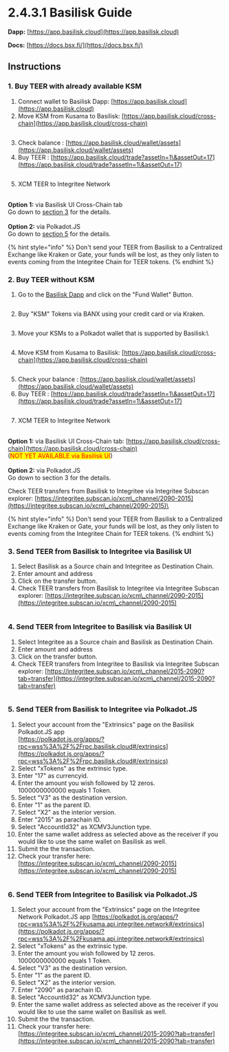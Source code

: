 # 2.4.3.1 Basilisk Guide

**Dapp:** [https://app.basilisk.cloud](https://app.basilisk.cloud)

**Docs:** [https://docs.bsx.fi/](https://docs.bsx.fi/)

## Instructions <a href="#instructions" id="instructions"></a>

### 1. Buy TEER with already available KSM <a href="#buy-teer-with-ksm" id="buy-teer-with-ksm"></a>

1. Connect wallet to Basilisk Dapp: [https://app.basilisk.cloud](https://app.basilisk.cloud)
2. Move KSM from Kusama to Basilisk: [https://app.basilisk.cloud/cross-chain](https://app.basilisk.cloud/cross-chain)

<figure><img src="../../../.gitbook/assets/image (21).png" alt=""><figcaption></figcaption></figure>

3. Check balance :  [https://app.basilisk.cloud/wallet/assets](https://app.basilisk.cloud/wallet/assets)
4. Buy TEER :  [https://app.basilisk.cloud/trade?assetIn=1\&assetOut=17](https://app.basilisk.cloud/trade?assetIn=1\&assetOut=17)

<figure><img src="../../../.gitbook/assets/image (24).png" alt=""><figcaption></figcaption></figure>

5. XCM TEER to Integritee Network&#x20;

\
**Option 1:** via Basilisk UI Cross-Chain tab\
Go down to [section 3](2.4.3.1-basilisk-guide.md#buy-teer-with-ksm-2) for the details. \
\
**Option 2:** via Polkadot.JS\
Go down to [section 5](2.4.3.1-basilisk-guide.md#buy-teer-with-ksm-6) for the details.&#x20;



{% hint style="info" %}
Don't send your TEER from Basilisk to a Centralized Exchange like Kraken or Gate, your funds will be lost, as they only listen to events coming from the Integritee Chain for TEER tokens.&#x20;
{% endhint %}



### 2. Buy TEER without KSM <a href="#buy-teer-with-ksm" id="buy-teer-with-ksm"></a>

1. Go to the [Basilisk Dapp](https://app.basilisk.cloud) and click on the "Fund Wallet" Button.

<figure><img src="../../../.gitbook/assets/image (17).png" alt=""><figcaption></figcaption></figure>

2. Buy "KSM" Tokens via BANX using your credit card or via Kraken.&#x20;

<figure><img src="../../../.gitbook/assets/image (19).png" alt=""><figcaption></figcaption></figure>

3. Move your KSMs to a Polkadot wallet that is supported by Basilisk:\


<figure><img src="../../../.gitbook/assets/image (20).png" alt=""><figcaption></figcaption></figure>



4. Move KSM from Kusama to Basilisk: [https://app.basilisk.cloud/cross-chain](https://app.basilisk.cloud/cross-chain)

&#x20;

<figure><img src="../../../.gitbook/assets/image (23).png" alt=""><figcaption></figcaption></figure>

5. Check your balance :  [https://app.basilisk.cloud/wallet/assets](https://app.basilisk.cloud/wallet/assets)
6.  Buy TEER :  [https://app.basilisk.cloud/trade?assetIn=1\&assetOut=17](https://app.basilisk.cloud/trade?assetIn=1\&assetOut=17)



<figure><img src="../../../.gitbook/assets/image (25).png" alt=""><figcaption></figcaption></figure>

7. XCM TEER to Integritee Network&#x20;

\
**Option 1:** via Basilisk UI Cross-Chain tab: [https://app.basilisk.cloud/cross-chain](https://app.basilisk.cloud/cross-chain) \
(<mark style="color:red;">NOT YET AVAILABLE via Basilisk UI</mark>)\
\
**Option 2:** via Polkadot.JS\
Go down to section 3 for the details.&#x20;

Check TEER transfers from Basilisk to Integritee via Integritee Subscan explorer: [https://integritee.subscan.io/xcm\_channel/2090-2015](https://integritee.subscan.io/xcm\_channel/2090-2015)\


{% hint style="info" %}
Don't send your TEER from Basilisk to a Centralized Exchange like Kraken or Gate, your funds will be lost, as they only listen to events coming from the Integritee Chain for TEER tokens.&#x20;
{% endhint %}

### 3. Send TEER from Basilisk to Integritee via Basilisk UI <a href="#buy-teer-with-ksm" id="buy-teer-with-ksm"></a>

1. Select Basilisk as a Source chain and Integritee as Destination Chain.&#x20;
2. Enter amount and address&#x20;
3. Click on the transfer button.&#x20;
4. Check TEER transfers from Basilisk to Integritee via Integritee Subscan explorer: [https://integritee.subscan.io/xcm\_channel/2090-2015](https://integritee.subscan.io/xcm\_channel/2090-2015)

<figure><img src="broken-reference" alt=""><figcaption></figcaption></figure>

### 4. Send TEER from Integritee to Basilisk via Basilisk UI <a href="#buy-teer-with-ksm" id="buy-teer-with-ksm"></a>

1. Select Integritee as a Source chain and Basilisk as Destination Chain.&#x20;
2. Enter amount and address&#x20;
3. Click on the transfer button.&#x20;
4. Check TEER transfers from Integritee to Basilisk via Integritee Subscan explorer: [https://integritee.subscan.io/xcm\_channel/2015-2090?tab=transfer](https://integritee.subscan.io/xcm\_channel/2015-2090?tab=transfer)

<figure><img src="broken-reference" alt=""><figcaption></figcaption></figure>

### &#x20;<a href="#buy-teer-with-ksm" id="buy-teer-with-ksm"></a>

### 5. Send TEER from Basilisk to Integritee via Polkadot.JS <a href="#buy-teer-with-ksm" id="buy-teer-with-ksm"></a>

1. Select your account from the "Extrinsics" page on the Basilisk Polkadot.JS app \
   [https://polkadot.js.org/apps/?rpc=wss%3A%2F%2Frpc.basilisk.cloud#/extrinsics](https://polkadot.js.org/apps/?rpc=wss%3A%2F%2Frpc.basilisk.cloud#/extrinsics)
2. Select "xTokens" as the extrinsic type.&#x20;
3. Enter "17" as currencyid.&#x20;
4. Enter the amount you wish followed by 12 zeros. \
   1000000000000 equals  1 Token.&#x20;
5. Select "V3" as the destination version.&#x20;
6. Enter "1" as the parent ID.&#x20;
7. Select "X2" as the interior version.
8. Enter "2015" as parachain ID.
9. Select "AccountId32" as XCMV3Junction type.&#x20;
10. Enter the same wallet address as selected above as the receiver if you would like to use the same wallet on Basilisk as well.&#x20;
11. Submit the the transaction.&#x20;
12. Check your transfer here: [https://integritee.subscan.io/xcm\_channel/2090-2015](https://integritee.subscan.io/xcm\_channel/2090-2015)



<div data-full-width="false">

<figure><img src="../../../.gitbook/assets/image (27).png" alt=""><figcaption></figcaption></figure>

</div>





### 6. Send TEER from Integritee to Basilisk via Polkadot.JS <a href="#buy-teer-with-ksm" id="buy-teer-with-ksm"></a>

1. Select your account from the "Extrinsics" page on the Integritee Network Polkadot.JS app [https://polkadot.js.org/apps/?rpc=wss%3A%2F%2Fkusama.api.integritee.network#/extrinsics](https://polkadot.js.org/apps/?rpc=wss%3A%2F%2Fkusama.api.integritee.network#/extrinsics)
2. Select "xTokens" as the extrinsic type.&#x20;
3. Enter the amount you wish followed by 12 zeros. \
   1000000000000 equals  1 Token.&#x20;
4. Select "V3" as the destination version.&#x20;
5. Enter "1" as the parent ID.&#x20;
6. Select "X2" as the interior version.
7. Enter "2090" as parachain ID.
8. Select "AccountId32" as XCMV3Junction type.&#x20;
9. Enter the same wallet address as selected above as the receiver if you would like to use the same wallet on Basilisk as well.&#x20;
10. Submit the the transaction.&#x20;
11. Check your transfer here: [https://integritee.subscan.io/xcm\_channel/2015-2090?tab=transfer](https://integritee.subscan.io/xcm\_channel/2015-2090?tab=transfer)



<div data-full-width="false">

<figure><img src="../../../.gitbook/assets/image (26).png" alt=""><figcaption></figcaption></figure>

</div>








